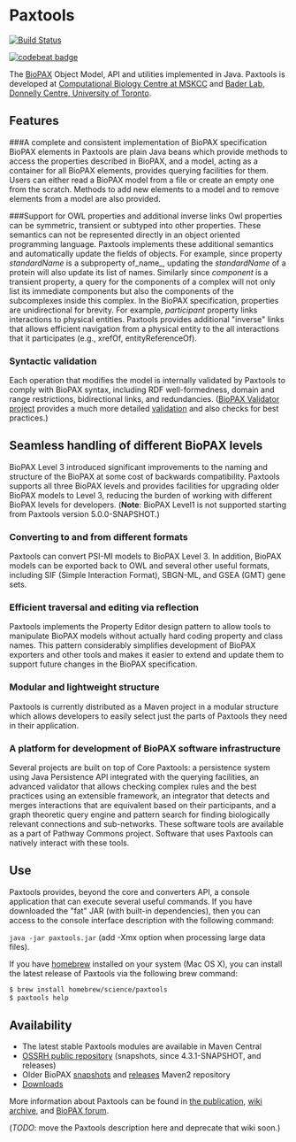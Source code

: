# Paxtools

[![Build Status](https://travis-ci.org/BioPAX/Paxtools.svg?branch=master)](https://travis-ci.org/BioPAX/Paxtools)

[![codebeat badge](https://codebeat.co/badges/42fe4ae5-bf26-4268-9bb1-c6e07a0a2b92)](https://codebeat.co/projects/github-com-biopax-paxtools-master)

The [BioPAX](http://www.biopax.org) Object Model, API and utilities implemented in Java.
Paxtools is developed at [Computational Biology Centre at MSKCC](http://cbio.mskcc.org/) and [Bader Lab, Donnelly Centre, University of Toronto](http://baderlab.org/).

## Features
###A complete and consistent implementation of BioPAX specification 
BioPAX elements in Paxtools are plain Java beans which provide methods to access the properties described in BioPAX, and a model, acting as a container for all BioPAX elements, provides querying facilities for them. Users can either read a BioPAX model from a file or create an empty one from the scratch. Methods to add new elements to a model and to remove elements from a model are also provided.

###Support for OWL properties and additional inverse links
Owl properties can be symmetric, transient or subtyped into other properties. These semantics can not be represented directly in an object oriented programming language. Paxtools implements these additional semantics and automatically update the fields of objects. For example, since property _standardName_ is a subproperty of_name_, updating the _standardName_ of a protein will also update its list of names. Similarly since _component_ is a transient property, a query for the components of a complex will not only list its immediate components but also the components of the subcomplexes inside this complex. In the BioPAX specification, properties are unidirectional for brevity. For example, _participant_ property links interactions to physical entities. Paxtools provides additional "inverse" links that allows efficient navigation from a physical entity to the all interactions that it participates (e.g., xrefOf, entityReferenceOf).

### Syntactic validation
Each operation that modifies the model is internally validated by Paxtools to comply with BioPAX syntax, including RDF well-formedness, domain and range restrictions, bidirectional links, and redundancies. ([BioPAX Validator project](http://github.com/BioPAX/validator) provides a much more detailed [validation](http://www.biopax.org/validator) and also checks for best practices.)

## Seamless handling of different BioPAX levels
BioPAX Level 3 introduced significant improvements to the naming and structure of the BioPAX at some cost of backwards compatibility. Paxtools supports all three BioPAX levels and provides facilities for upgrading older BioPAX models to Level 3, reducing the burden of working with different BioPAX levels for developers. (__Note__: BioPAX Level1 is not supported starting from Paxtools version 5.0.0-SNAPSHOT.)

### Converting to and from different formats
Paxtools can convert PSI-MI models to BioPAX Level 3. In addition, BioPAX models can be exported back to OWL and several other useful formats, including SIF (Simple Interaction Format), SBGN-ML, and GSEA (GMT) gene sets.

### Efficient traversal and editing via reflection
Paxtools implements the Property Editor design pattern to allow tools to manipulate BioPAX models without actually hard coding property and class names. This pattern considerably simplifies development of BioPAX exporters and other tools and makes it easier to extend and update them to support future changes in the BioPAX specification.

### Modular and lightweight structure
Paxtools is currently distributed as a Maven project in a modular structure which allows developers to easily select just the parts of Paxtools they need in their application.

### A platform for development of BioPAX software infrastructure
Several projects are built on top of Core Paxtools: a persistence system using Java Persistence API integrated with the querying facilities, an advanced validator that allows checking complex rules and the best practices using an extensible framework, an integrator that detects and merges interactions that are equivalent based on their participants, and a graph theoretic query engine and pattern search for finding biologically relevant connections and sub-networks. These software tools are available as a part of Pathway Commons project. Software that uses Paxtools can natively interact with these tools.

## Use
Paxtools provides, beyond the core and converters API, a console application that can execute several useful commands. If you have downloaded the "fat" JAR (with built-in dependencies), then you can access to the console interface description with the following command:

`java -jar paxtools.jar` (add -Xmx option when processing large data files).

If you have [homebrew](http://brew.sh/) installed on your system (Mac OS X), you can install the latest release of Paxtools via the following brew command:

```bash
$ brew install homebrew/science/paxtools
$ paxtools help
```

## Availability
* The latest stable Paxtools modules are available in Maven Central
* [OSSRH public repository](https://oss.sonatype.org/content/groups/public/) (snapshots, since 4.3.1-SNAPSHOT, and releases)
* Older BioPAX [snapshots](http://www.biopax.org/m2repo/snapshots/) and [releases](http://www.biopax.org/m2repo/releases/) Maven2 repository
* [Downloads](http://www.biopax.org/downloads/paxtools/)

More information about Paxtools can be found in [the publication](http://dx.plos.org/10.1371/journal.pcbi.1003194),  [wiki archive](http://www.biopax.org/mediawiki/index.php/Paxtools), and [BioPAX forum](https://groups.google.com/d/msg/biopax-discuss/zwtwDG23T1E/Vu1OK7iXBQAJ).

(_TODO_: move the Paxtools description here and deprecate that wiki soon.)
